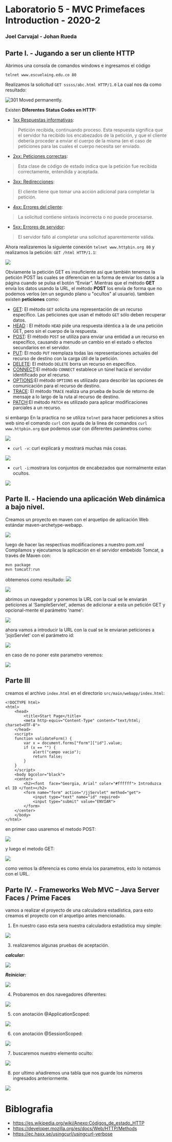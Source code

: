 
# **Laboratorio 5 - MVC Primefaces Introduction - 2020-2**
### Joel Carvajal - Johan Rueda
## Parte I. - Jugando a ser un cliente HTTP
Abrimos una consola de comandos windows e ingresamos el código

    telnet www.escuelaing.edu.co 80
 
Realizamos la solicitud `GET sssss/abc.html HTTP/1.0` La cual nos da como resultado:

![301 Moved permanently.](https://github.com/johanrueda/CVDS-LAB5/blob/master/Imagenes/2.PNG)

Existen **Diferentes Status Codes en HTTP:**
 - [1xx Respuestas informativas](https://en.wikipedia.org/wiki/List_of_HTTP_status_codes#1xx_informational_response):  
 > Petición recibida, continuando proceso. Esta respuesta significa que el servidor ha recibido los encabezados de la petición, y que el cliente debería proceder a enviar el cuerpo de la misma (en el caso de peticiones para las cuales el cuerpo necesita ser enviado.
 - [  2xx: Peticiones correctas](https://es.wikipedia.org/wiki/Anexo:C%C3%B3digos_de_estado_HTTP#2xx:_Peticiones_correctas):
> Esta clase de código de estado indica que la petición fue recibida correctamente, entendida y aceptada.
 - [3xx: Redirecciones](https://es.wikipedia.org/wiki/Anexo:C%C3%B3digos_de_estado_HTTP#3xx:_Redirecciones):
> El cliente tiene que tomar una acción adicional para completar la petición.
 - [4xx: Errores del cliente](https://es.wikipedia.org/wiki/Anexo:C%C3%B3digos_de_estado_HTTP#4xx:_Errores_del_cliente):
 > La solicitud contiene sintaxis incorrecta o no puede procesarse.
 - [ 5xx: Errores de servidor](https://es.wikipedia.org/wiki/Anexo:C%C3%B3digos_de_estado_HTTP#5xx:_Errores_de_servidor):
> El servidor falló al completar una solicitud aparentemente válida.

Ahora realizaremos la siguiente conexión  `telnet www.httpbin.org 80` y realizamos la petición: `GET /html HTTP/1.1`:

![](https://github.com/johanrueda/CVDS-LAB5/blob/master/Imagenes/3.PNG)

Obviamente la petición GET es insuficiente así que también tenemos la petición POST las cuales se diferencian en la forma de enviar los datos a la página cuando se pulsa el botón “Enviar”. Mientras que el método **GET** envía los datos usando la URL, el método **POST** los envía de forma que no podemos verlos (en un segundo plano u "ocultos" al usuario).
tambien existen **peticiones** como:
- [GET](https://developer.mozilla.org/en-US/docs/Web/HTTP/Methods/GET): El método `GET` solicita una representación de un recurso específico. Las peticiones que usan el método `GET`  sólo deben recuperar datos.
- [HEAD](https://developer.mozilla.org/en-US/docs/Web/HTTP/Methods/HEAD) : El método  `HEAD`  pide una respuesta idéntica a la de una petición GET, pero sin el cuerpo de la respuesta.
- [POST](https://developer.mozilla.org/en-US/docs/Web/HTTP/Methods/POST): El método  `POST`  se utiliza para enviar una entidad a un recurso en específico, causando a menudo un cambio en el estado o efectos secundarios en el servidor.
- [PUT](https://developer.mozilla.org/en-US/docs/Web/HTTP/Methods/PUT): El modo `PUT` reemplaza todas las representaciones actuales del recurso de destino con la carga útil de la petición.
- [DELETE](https://developer.mozilla.org/en-US/docs/Web/HTTP/Methods/DELETE): El método `DELETE`  borra un recurso en específico.
- [CONNECT](https://developer.mozilla.org/en-US/docs/Web/HTTP/Methods/CONNECT):El método `CONNECT`  establece un túnel hacia el servidor identificado por el recurso.
- [OPTIONS](https://developer.mozilla.org/en-US/docs/Web/HTTP/Methods/OPTIONS):El método `OPTIONS` es utilizado para describir las opciones de comunicación para el recurso de destino.
- [TRACE](https://developer.mozilla.org/en-US/docs/Web/HTTP/Methods/TRACE): El método `TRACE` realiza una prueba de bucle de retorno de mensaje a lo largo de la ruta al recurso de destino.
- [PATCH](https://developer.mozilla.org/en-US/docs/Web/HTTP/Methods/PATCH):El método `PATCH`  es utilizado para aplicar modificaciones parciales a un recurso.

si embargo En la practica no se utiliza `telnet` para hacer peticiones a sitios web sino el comando `curl` con ayuda de la linea de comandos `curl www.httpbin.org` que podemos usar con diferentes parámetros como:

![](https://github.com/johanrueda/CVDS-LAB5/blob/master/Imagenes/curl-1.PNG)

 - `curl -v`: curl explicará y mostrará muchas más cosas.
 
 ![](https://github.com/johanrueda/CVDS-LAB5/blob/master/Imagenes/curl-v.PNG)
 
 - `curl -i`:mostrara los conjuntos de encabezados que normalmente estan ocultos.
 
 ![](https://github.com/johanrueda/CVDS-LAB5/blob/master/Imagenes/curl-i.PNG)
 
 ## Parte II. - Haciendo una aplicación Web dinámica a bajo nivel.
Creamos un proyecto en maven con el arquetipo de aplicación Web estándar maven-archetype-webapp.

![](https://github.com/johanrueda/CVDS-LAB5/blob/master/Imagenes/mvncreacion.PNG)

luego de hacer las respectivas modificaciones a nuestro pom.xml Compilamos y ejecutamos la aplicación en el servidor embebido Tomcat, a través de Maven con:
```
mvn package
mvn tomcat7:run
```
obtemenos como resultado:
![](https://github.com/johanrueda/CVDS-LAB5/blob/master/Imagenes/mvnpackagecorrecto.PNG)

![](https://github.com/johanrueda/CVDS-LAB5/blob/master/Imagenes/tomcatcorrecto.PNG)

abrimos un navegador y ponemos la URL con la cual se le enviarán peticiones al ‘SampleServlet’, ademas de adicionar a esta un petición GET y opcional-mente el parámetro 'name':

![](https://github.com/johanrueda/CVDS-LAB5/blob/master/Imagenes/helloServletcorrecto.PNG)

ahora vamos a introducir la URL con la cual se le enviaran peticiones a 'jojoServlet' con el parámetro id:

![](https://github.com/johanrueda/CVDS-LAB5/blob/master/Imagenes/jjservletcorrecto.PNG)
 
en caso de no poner este parametro veremos:
  
![](https://github.com/johanrueda/CVDS-LAB5/blob/master/Imagenes/jjservleterror.PNG)

## Parte III
creamos el archivo `index.html` en el directorio `src/main/webapp/index.html`:

    <!DOCTYPE html>
    <html>
        <head>
            <title>Start Page</title>
            <meta http-equiv="Content-Type" content="text/html; charset=UTF-8">
        </head>
    	<script>
    	function validateForm() {
    		var x = document.forms["form"]["id"].value;
    		if (x == "") {
    			alert("campo vacio");
    			return false;
    		}
    	}
    	</script>
        <body bgcolor="black">
    	<center>
    		<h2><font  face="Georgia, Arial" color="#ffffff"> Introduzca el ID </font></h2>
    		<form name="form" action="/jjServlet" method="get">
    			<input type="text" name="id" required>
    			<input type="submit" value="ENVIAR">
    		</form>
    	</center>
        </body>
    </html>
en primer caso usaremos el metodo POST:

![](https://github.com/johanrueda/CVDS-LAB5/blob/master/Imagenes/indexpost.PNG)

y luego el metodo GET:

![](https://github.com/johanrueda/CVDS-LAB5/blob/master/Imagenes/indexget.PNG)

como vemos la diferencia es como envia los parametros, esto lo notamos con el URL.

## Parte IV. - Frameworks Web MVC – Java Server Faces / Prime Faces
vamos a realizar el proyecto de una calculadora estadística, para esto creamos el proyecto con el arquetipo antes mencionado.

 1. En nuestro caso esta sera nuestra calculadora estadística muy simple:
 
 ![](https://github.com/johanrueda/CVDS-LAB5/blob/master/Imagenes/aceptacionreiniciar.PNG)
 
 3. realizaremos algunas pruebas de aceptación.
 
 ***calcular:***

![](https://github.com/johanrueda/CVDS-LAB5/blob/master/Imagenes/aceptacioncalcular.PNG) 		

***Reiniciar:***
 
 ![](https://github.com/johanrueda/CVDS-LAB5/blob/master/Imagenes/aceptacionreiniciar.PNG)


 4. Probaremos en dos navegadores diferentes:

  ![](https://github.com/johanrueda/CVDS-LAB5/blob/master/Imagenes/pruevanavegador.PNG)

 5. con anotación @ApplicationScoped:

 ![](https://github.com/johanrueda/CVDS-LAB5/blob/master/Imagenes/aceptacionreiniciar.PNG)
 
 6. con anotación @SessionScoped:

 ![](https://github.com/johanrueda/CVDS-LAB5/blob/master/Imagenes/sessionscopped.PNG)
 
 7. buscaremos nuestro elemento oculto:
 
  ![](https://github.com/johanrueda/CVDS-LAB5/blob/master/Imagenes/numerooculto.PNG)
  
 8. por ultimo añadiremos una tabla que nos guarde los números ingresados anteriormente.

  ![](https://github.com/johanrueda/CVDS-LAB5/blob/master/Imagenes/tabla.PNG)




# Biblografia

 - https://es.wikipedia.org/wiki/Anexo:Códigos_de_estado_HTTP
 - https://developer.mozilla.org/es/docs/Web/HTTP/Methods
 - https://ec.haxx.se/usingcurl/usingcurl-verbose
